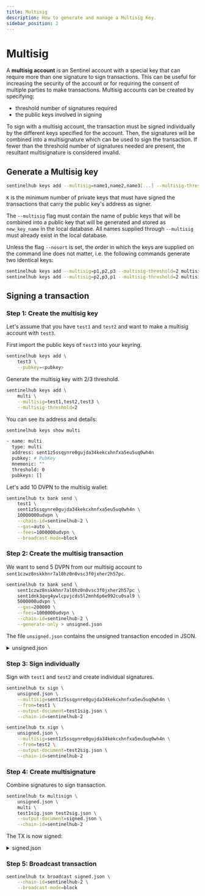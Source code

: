 ```yaml
---
title: Multisig
description: How to generate and manage a Multisig Key.
sidebar_position: 2
---
```


# Multisig

A **multisig account** is an Sentinel account with a special key that can require more than one signature to sign transactions. This can be useful for increasing the security of the account or for requiring the consent of multiple parties to make transactions. Multisig accounts can be created by specifying:

- threshold number of signatures required
- the public keys involved in signing

To sign with a multisig account, the transaction must be signed individually by the different keys specified for the account. Then, the signatures will be combined into a multisignature which can be used to sign the transaction. If fewer than the threshold number of signatures needed are present, the resultant multisignature is considered invalid.

## Generate a Multisig key

```bash
sentinelhub keys add --multisig=name1,name2,name3[...] --multisig-threshold=K new_key_name
```

`K` is the minimum number of private keys that must have signed the transactions that carry the public key's address as signer.

The `--multisig` flag must contain the name of public keys that will be combined into a public key that will be generated and stored as `new_key_name` in the local database. All names supplied through `--multisig` must already exist in the local database.

Unless the flag `--nosort` is set, the order in which the keys are supplied on the command line does not matter, i.e. the following commands generate two identical keys:

```bash
sentinelhub keys add --multisig=p1,p2,p3 --multisig-threshold=2 multisig_address
sentinelhub keys add --multisig=p2,p3,p1 --multisig-threshold=2 multisig_address
```

## Signing a transaction

### Step 1: Create the multisig key

Let's assume that you have `test1` and `test2` and want to make a multisig account with `test3`.

First import the public keys of `test3` into your keyring.

```sh
sentinelhub keys add \
    test3 \
    --pubkey=<pubkey>
```

Generate the multisig key with 2/3 threshold.

```sh
sentinelhub keys add \
    multi \
    --multisig=test1,test2,test3 \
    --multisig-threshold=2
```

You can see its address and details:

```sh
sentinelhub keys show multi

- name: multi
  type: multi
  address: sent1z5ssqynre0gujda34kekcxhnfxa5eu5uq0wh4n
  pubkey: # PubKey
  mnemonic: ""
  threshold: 0
  pubkeys: []
```

Let's add 10 DVPN to the multisig wallet:

```bash
sentinelhub tx bank send \
    test1 \
    sent1z5ssqynre0gujda34kekcxhnfxa5eu5uq0wh4n \
    10000000udvpn \
    --chain-id=sentinelhub-2 \
    --gas=auto \
    --fees=1000000udvpn \
    --broadcast-mode=block
```

### Step 2: Create the multisig transaction

We want to send 5 DVPN from our multisig account to `sent1czwz8nskkhnr7al0hz0n0vsc3f0jxher2h57pc`.

```bash
sentinelhub tx bank send \
    sent1czwz8nskkhnr7al0hz0n0vsc3f0jxher2h57pc \
    sent1dnk3qvg4ywlcpvjcds5l2mnh6p6e992cu0sal9 \
    5000000udvpn \
    --gas=200000 \
    --fees=1000000udvpn \
    --chain-id=sentinelhub-2 \
    --generate-only > unsigned.json
```

The file `unsigned.json` contains the unsigned transaction encoded in JSON.

<details>
<summary>unsigned.json</summary>
<p>

#### This is the content of the `unsigned.json` file

```json
{
  "body": {
    "messages": [
      {
        "@type": "/cosmos.bank.v1beta1.MsgSend",
        "from_address": "sent1czwz8nskkhnr7al0hz0n0vsc3f0jxher2h57pc",
        "to_address": "sent1dnk3qvg4ywlcpvjcds5l2mnh6p6e992cu0sal9",
        "amount": [
          {
            "denom": "udvpn",
            "amount": "5000000000000000000"
          }
        ]
      }
    ],
    "memo": "",
    "timeout_height": "0",
    "extension_options": [],
    "non_critical_extension_options": []
  },
  "auth_info": {
    "signer_infos": [],
    "fee": {
      "amount": [
        {
          "denom": "udvpn",
          "amount": "1000000"
        }
      ],
      "gas_limit": "200000",
      "payer": "",
      "granter": ""
    }
  },
  "signatures": []
}
```

</p>
</details>

### Step 3: Sign individually

Sign with `test1` and `test2` and create individual signatures.

```sh
sentinelhub tx sign \
    unsigned.json \
    --multisig=sent1z5ssqynre0gujda34kekcxhnfxa5eu5uq0wh4n \
    --from=test1 \
    --output-document=test1sig.json \
    --chain-id=sentinelhub-2
```

```sh
sentinelhub tx sign \
    unsigned.json \
    --multisig=sent1z5ssqynre0gujda34kekcxhnfxa5eu5uq0wh4n \
    --from=test2 \
    --output-document=test2sig.json \
    --chain-id=sentinelhub-2
```

### Step 4: Create multisignature

Combine signatures to sign transaction.

```sh
sentinelhub tx multisign \
    unsigned.json \
    multi \
    test1sig.json test2sig.json \
    --output-document=signed.json \
    --chain-id=sentinelhub-2
```

The TX is now signed:

<details>
<summary>signed.json</summary>
<p>

#### This is the content of the `signed.json` file

```json
{
  "body": {
    "messages": [
      {
        "@type": "/cosmos.bank.v1beta1.MsgSend",
        "from_address": "sent1czwz8nskkhnr7al0hz0n0vsc3f0jxher2h57pc",
        "to_address": "sent1dnk3qvg4ywlcpvjcds5l2mnh6p6e992cu0sal9",
        "amount": [
          {
            "denom": "udvpn",
            "amount": "5000000000000000000"
          }
        ]
      }
    ],
    "memo": "",
    "timeout_height": "0",
    "extension_options": [],
    "non_critical_extension_options": []
  },
  "auth_info": {
    "signer_infos": [
      {
        "public_key": {
          "@type": "/cosmos.crypto.multisig.LegacyAminoPubKey",
          "threshold": 2,
          "public_keys": [
            {
              "@type": "/cosmos.crypto.secp256k1.PubKey",
              "key": "ApCzSG8k7Tr4aM6e4OJRExN7cNtvH21L9azbh+uRrvt4"
            },
            {
              "@type": "/cosmos.crypto.secp256k1.PubKey",
              "key": "Ah91erz8ChNanqLe9ea948rvAiXMCRlR5Ka7EE/c0xUK"
            },
            {
              "@type": "/cosmos.crypto.secp256k1.PubKey",
              "key": "A0OjtIUCFJM3AobJ9HJTWKP9RZV2+WPcwVjLgsAidrZ/"
            }
          ]
        },
        "mode_info": {
          "multi": {
            "bitarray": {
              "extra_bits_stored": 3,
              "elems": "wA=="
            },
            "mode_infos": [
              {
                "single": {
                  "mode": "SIGN_MODE_LEGACY_AMINO_JSON"
                }
              },
              {
                "single": {
                  "mode": "SIGN_MODE_LEGACY_AMINO_JSON"
                }
              }
            ]
          }
        },
        "sequence": "1"
      }
    ],
    "fee": {
      "amount": [
        {
          "denom": "udvpn",
          "amount": "1000000"
        }
      ],
      "gas_limit": "200000",
      "payer": "",
      "granter": ""
    }
  },
  "signatures": [
    "CkCEeIbeGc+I1ipZuhp/0KhVNnWAv2tTlvgo5x61lzk1KHmLPV38m/YFurrFt5cm5+fqIXrn+FlOjrJuzBhw8ogYCkCawm9mpXsBHk0CFsE5618fVnvScEkfrzW0c2jCcjqV8EPuj3ut74UWzZyQkwtJGxUWtro9EgnGsB7Di1Gzizst"
  ]
}
```

</p>
</details>

### Step 5: Broadcast transaction

```sh
sentinelhub tx broadcast signed.json \
    --chain-id=sentinelhub-2 \
    --broadcast-mode=block
```
